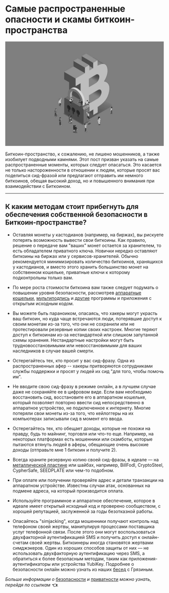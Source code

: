 # Самые распространенные опасности и скамы биткоин-пространства

![pic1](pictures/pic1.jpg)

Биткоин-пространство, к сожалению, не лишено мошенников, а также изобилует подводными камнями. Этот пост призван указать на самые распространенные моменты, которых следует опасаться. Это касается не только настороженности в отношении к людям, которые просят вас поделиться сид-фразой или предлагают отправить им немного биткоинов, обещая высокий доход, но и повышенного внимания при взаимодействии с Биткоином.

---

## К каким методам стоит прибегнуть для обеспечения собственной безопасности в Биткоин-пространстве?

* Оставляя монеты у кастодианов (например, на биржах), вы рискуете потерять возможность вывести свои биткоины. Как правило, решение о передаче вам "ваших" монет остается за хранителем, то есть обладателем приватного ключа. Новички нередко оставляют биткоины на биржах или у сервисов-хранителей. Обычно рекомендуется минимизировать количество биткоинов, хранящихся у кастодианов, и вместо этого хранить большинство монет на собственном кошельке, приватные ключи к которому подконтрольны только вам.

* По мере роста стоимости биткоина вам также следует подумать о повышении уровня безопасности, рассмотрев [аппаратные кошельки](https://www.21ideas.org/practice-what-is-coldcard/), [мультиподпись](https://www.21ideas.org/tag/multisig/) и [другие](https://www.21ideas.org/theory-security-bitcoin-wallets/) программы и приложения с открытым исходным кодом.

* Вы можете быть параноиком, опасаясь, что хакеры могут украсть ваш биткоин, но куда чаще встречаются люди, потерявшие доступ к своим монетам из-за того, что они не сохранили или не протестировали резервные копии своих настроек. Многие теряют доступ к биткоинам из-за нестандартной или слишком запутанной схемы хранения. Нестандартные настройки могут быть трудновосстановимыми или невосстановимыми для ваших наследников в случае вашей смерти.

* Остерегайтесь тех, кто просит у вас сид-фразу. Одна из распространенных афер -- хакеры притворяются сотрудниками службы поддержки и просят у людей их сид "для того, чтобы помочь им".

* Не вводите свою сид-фразу в режиме онлайн, а в лучшем случае даже не сохраняйте ее в цифровом виде. Если вам необходимо восстановить сид, восстановите его в аппаратном кошельке, который позволяет повторно ввести сид непосредственно в аппаратное устройство, не подключенное к интернету. Многие потеряли свои монеты из-за того, что кейлоггеры на их компьютерах записывали сид в момент его ввода.

* Остерегайтесь тех, кто обещает доходы, которые не похожи на правду, будь то майнинг, торговля или что-то еще. Например, на некоторых платформах есть мошенники или скамботы, которые пытаются втянуть людей в аферы, обещающие очень высокие доходы (отправьте мне 1 биткоин и получите 2).

* Всегда храните резервную копию своей сид-фразы, в идеале — на [металлической пластине](https://store.coinkite.com/promo/970E08C1C7383C967C7B) или шайбах, например, BillFodl, CryptoSteel, CypherSafe, SEEDPLATE или чем-то подобном.

* При оплате или получении проверяйте адрес и детали транзакции на аппаратном устройстве. Известны случаи атак, основанных на подмене адреса, на который производится оплата.

* Используйте программное и аппаратное обеспечение, которое в идеале имеет открытый исходный код и проверено сообществом, с хорошей репутацией, заслуженной за годы безотказной работы.

* Опасайтесь "simjacking", когда мошенники получают контроль над телефоном своей жертвы, манипулируя процессами поставщика услуг телефонной связи. После этого они могут воспользоваться двухфакторной аутентификацией SMS и получить доступ к онлайн-счетам своей жертвы. Биткоинеры иногда становятся жертвами симджэкеров. Один из хороших способов защиты от них — не использовать двухфакторную аутентификацию через SMS, а обратиться к более безопасным методам, таким как приложения-аутентификаторы или устройства YubiKey. Подробнее о безопасности онлайн можно узнать из наших [бесед](https://youtube.com/playlist?list=PLfCndTr__6HfGT0XhfZKcp4EZimMKYGs4) с Грязиным.

*Больше информации о* [безопасности](https://www.21ideas.org/tag/security/) *и* [приватности](https://www.21ideas.org/privacy/) *можно узнать,*\
*перейдя по ссылкам* ***👈***.